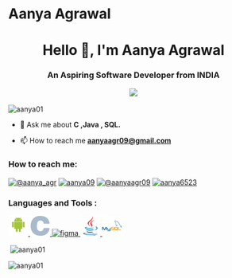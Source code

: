 <h1 align = "left"> Aanya Agrawal </h1>
<h1 align="center">Hello 👋, I'm Aanya 
Agrawal</h1>

<h3 align="center">An Aspiring Software Developer from INDIA </h3>

<p align="center ">
  <img src=https://camo.githubusercontent.com/f3b04bcc5a6c38cefe94f011a982263fc8718412568f756362f903776c66d008/68747470733a2f2f6d656469612e74656e6f722e636f6d2f53353962506b543070716341414141432f70726f6772616d6d696e672e676966
</p>


<p align="left"> <img src="https://komarev.com/ghpvc/?username=aanya01&label=Profile%20views&color=0e75b6&style=flat" alt="aanya01" /> </p>

- 💬 Ask me about **C ,Java , SQL.**

- 📫 How to reach me **aanyaagr09@gmail.com**

<h3 align="left">How to reach me:</h3>
<p align="left">
<a href="https://twitter.com/@aanya_agr" target="blank"><img align="center" src="https://raw.githubusercontent.com/rahuldkjain/github-profile-readme-generator/master/src/images/icons/Social/twitter.svg" alt="@aanya_agr" height="30" width="40" /></a>
<a href="https://linkedin.com/in/aanya09" target="blank"><img align="center" src="https://raw.githubusercontent.com/rahuldkjain/github-profile-readme-generator/master/src/images/icons/Social/linked-in-alt.svg" alt="aanya09" height="30" width="40" /></a>
<a href="https://www.hackerrank.com/@aanyaagr09" target="blank"><img align="center" src="https://raw.githubusercontent.com/rahuldkjain/github-profile-readme-generator/master/src/images/icons/Social/hackerrank.svg" alt="@aanyaagr09" height="30" width="40" /></a>
<a href="https://discord.gg/aanya6523" target="blank"><img align="center" src="https://raw.githubusercontent.com/rahuldkjain/github-profile-readme-generator/master/src/images/icons/Social/discord.svg" alt="aanya6523" height="30" width="40" /></a>
</p>

<h3 align="left">Languages and Tools :</h3>
<p align="left"> <a href="https://developer.android.com" target="_blank" rel="noreferrer"> <img src="https://raw.githubusercontent.com/devicons/devicon/master/icons/android/android-original-wordmark.svg" alt="android" width="40" height="40"/> </a> <a href="https://www.cprogramming.com/" target="_blank" rel="noreferrer"> <img src="https://raw.githubusercontent.com/devicons/devicon/master/icons/c/c-original.svg" alt="c" width="40" height="40"/> </a> <a href="https://www.figma.com/" target="_blank" rel="noreferrer"> <img src="https://www.vectorlogo.zone/logos/figma/figma-icon.svg" alt="figma" width="40" height="40"/> </a> <a href="https://www.java.com" target="_blank" rel="noreferrer"> <img src="https://raw.githubusercontent.com/devicons/devicon/master/icons/java/java-original.svg" alt="java" width="40" height="40"/> </a> <a href="https://www.mysql.com/" target="_blank" rel="noreferrer"> <img src="https://raw.githubusercontent.com/devicons/devicon/master/icons/mysql/mysql-original-wordmark.svg" alt="mysql" width="40" height="40"/> </a> </p>

<p>&nbsp;<img align="center" src="https://github-readme-stats.vercel.app/api?username=aanya01&show_icons=true&locale=en" alt="aanya01" /></p>

<p><img align="center" src="https://github-readme-streak-stats.herokuapp.com/?user=aanya01&" alt="aanya01" /></p>

